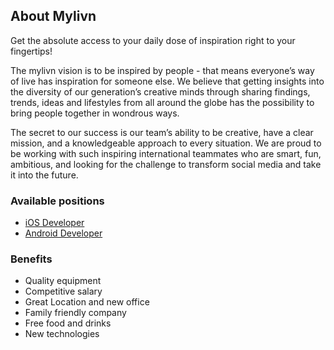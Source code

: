 ## About Mylivn

Get the absolute access to your daily dose of inspiration right to your fingertips!

The mylivn vision is to be inspired by people - that means everyone’s way of live has inspiration for someone else. We believe that getting insights into the diversity of our generation’s creative minds through sharing findings, trends, ideas and lifestyles from all around the globe has the possibility to bring people together in wondrous ways.

The secret to our success is our team’s ability to be creative, have a clear mission, and a knowledgeable approach to every situation. We are proud to be working with such inspiring international teammates who are smart, fun, ambitious, and looking for the challenge to transform social media and take it into the future.

### Available positions 

- [iOS Developer](https://raw.githubusercontent.com/mylivn-gmbh/jobs/master/ios-developer.md)
- [Android Developer](https://raw.githubusercontent.com/mylivn-gmbh/jobs/master/android-developer.md)


### Benefits

- Quality equipment
- Competitive salary
- Great Location and new office
- Family friendly company
- Free food and drinks
- New technologies